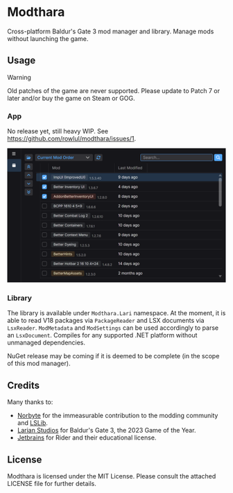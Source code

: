 ﻿# Modthara

Cross-platform Baldur's Gate 3 mod manager and library. Manage mods without launching the game.

## Usage

> [!WARNING]
> Old patches of the game are never supported. Please update to Patch 7 or later and/or buy the game on Steam or GOG.

### App

No release yet, still heavy WIP. See https://github.com/rowlul/modthara/issues/1.

![Modthara packages UI preview](./ui.png)

### Library

The library is available under `Modthara.Lari` namespace. At the moment, it is able to read V18 packages via
`PackageReader`
and LSX documents via `LsxReader`. `ModMetadata` and `ModSettings` can be used accordingly to parse an `LsxDocument`.
Compiles for any supported .NET platform without unmanaged dependencies.

NuGet release may be coming if it is deemed to be complete (in the scope of this mod manager).

## Credits

Many thanks to:

- [Norbyte](https://github.com/Norbyte) for the immeasurable contribution to the modding community
  and [LSLib](https://github.com/Norbyte/lslib).
- [Larian Studios](http://larian.com/) for Baldur's Gate 3, the 2023 Game of the Year.
- [Jetbrains](https://www.jetbrains.com/) for Rider and their educational license.

## License

Modthara is licensed under the MIT License. Please consult the attached LICENSE file for further details.
